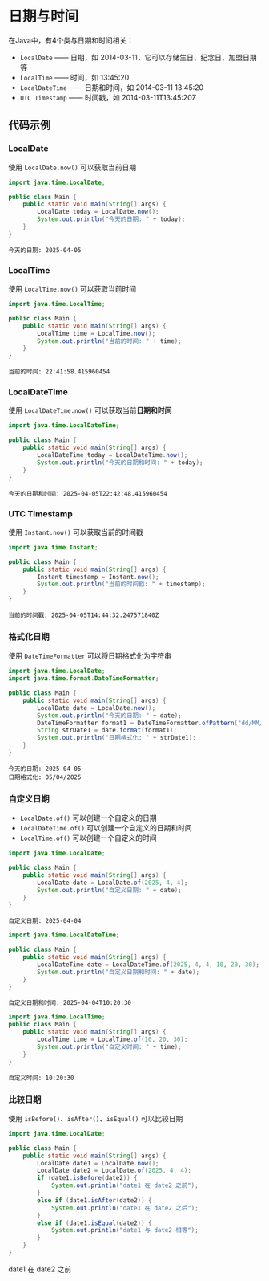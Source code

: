 # 日期与时间

在Java中，有4个类与日期和时间相关：

- `LocalDate` —— 日期，如 2014-03-11，它可以存储生日、纪念日、加盟日期等
- `LocalTime` —— 时间，如 13:45:20
- `LocalDateTime` —— 日期和时间，如 2014-03-11 13:45:20
- `UTC Timestamp` —— 时间戳，如 2014-03-11T13:45:20Z

## 代码示例

### LocalDate

使用 `LocalDate.now()` 可以获取当前日期

```java
import java.time.LocalDate;

public class Main {
    public static void main(String[] args) {
        LocalDate today = LocalDate.now();
        System.out.println("今天的日期: " + today);
    }
}
```

```
今天的日期: 2025-04-05
```

### LocalTime
使用 `LocalTime.now()` 可以获取当前时间


```java
import java.time.LocalTime;

public class Main {
    public static void main(String[] args) {
        LocalTime time = LocalTime.now();
        System.out.println("当前的时间: " + time);
    }
}
```

```
当前的时间: 22:41:58.415960454
```

### LocalDateTime
使用 `LocalDateTime.now()` 可以获取当前**日期和时间**

```java
import java.time.LocalDateTime;

public class Main {
    public static void main(String[] args) {
        LocalDateTime today = LocalDateTime.now();
        System.out.println("今天的日期和时间: " + today);
    }
}
```

```
今天的日期和时间: 2025-04-05T22:42:48.415960454
```

### UTC Timestamp

使用 `Instant.now()` 可以获取当前的时间戳

```java
import java.time.Instant;

public class Main {
    public static void main(String[] args) {
        Instant timestamp = Instant.now();
        System.out.println("当前的时间戳: " + timestamp);
    }
}
```

```
当前的时间戳: 2025-04-05T14:44:32.247571840Z
```

### 格式化日期

使用 `DateTimeFormatter` 可以将日期格式化为字符串

```java
import java.time.LocalDate;
import java.time.format.DateTimeFormatter;

public class Main {
    public static void main(String[] args) {
        LocalDate date = LocalDate.now();
        System.out.println("今天的日期: " + date);
        DateTimeFormatter format1 = DateTimeFormatter.ofPattern("dd/MM/yyyy");
        String strDate1 = date.format(format1);
        System.out.println("日期格式化: " + strDate1);
    }
}
```

```
今天的日期: 2025-04-05
日期格式化: 05/04/2025
```

### 自定义日期

- `LocalDate.of()` 可以创建一个自定义的日期
- `LocalDateTime.of()` 可以创建一个自定义的日期和时间
- `LocalTime.of()` 可以创建一个自定义的时间

```java
import java.time.LocalDate;

public class Main {
    public static void main(String[] args) {
        LocalDate date = LocalDate.of(2025, 4, 4);
        System.out.println("自定义日期: " + date);
    }
}
```

```
自定义日期: 2025-04-04
```

```java
import java.time.LocalDateTime;

public class Main {
    public static void main(String[] args) {
        LocalDateTime date = LocalDateTime.of(2025, 4, 4, 10, 20, 30);
        System.out.println("自定义日期和时间: " + date);
    }
}
```

```
自定义日期和时间: 2025-04-04T10:20:30
```

```java
import java.time.LocalTime;
public class Main {
    public static void main(String[] args) {
        LocalTime time = LocalTime.of(10, 20, 30);
        System.out.println("自定义时间: " + time);
    }
}
```

```
自定义时间: 10:20:30
```

### 比较日期

使用 `isBefore()`、`isAfter()`、`isEqual()` 可以比较日期

```java
import java.time.LocalDate;

public class Main {
    public static void main(String[] args) {
        LocalDate date1 = LocalDate.now();
        LocalDate date2 = LocalDate.of(2025, 4, 4);
        if (date1.isBefore(date2)) {
            System.out.println("date1 在 date2 之前");
        }
        else if (date1.isAfter(date2)) {
            System.out.println("date1 在 date2 之后");
        }
        else if (date1.isEqual(date2)) {
            System.out.println("date1 与 date2 相等");
        }
    }
}

```
date1 在 date2 之前
```